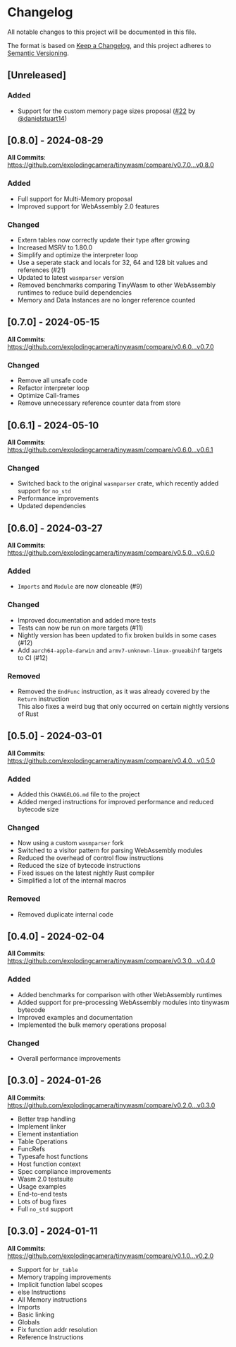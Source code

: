 # Changelog

All notable changes to this project will be documented in this file.

The format is based on [Keep a Changelog](https://keepachangelog.com/en/1.1.0/),
and this project adheres to [Semantic Versioning](https://semver.org/spec/v2.0.0.html).

## [Unreleased]

### Added

- Support for the custom memory page sizes proposal ([#22](https://github.com/explodingcamera/tinywasm/pull/22) by [@danielstuart14](https://github.com/danielstuart14))

## [0.8.0] - 2024-08-29

**All Commits**: https://github.com/explodingcamera/tinywasm/compare/v0.7.0...v0.8.0

### Added

- Full support for Multi-Memory proposal
- Improved support for WebAssembly 2.0 features

### Changed

- Extern tables now correctly update their type after growing
- Increased MSRV to 1.80.0
- Simplify and optimize the interpreter loop
- Use a seperate stack and locals for 32, 64 and 128 bit values and references (#21)
- Updated to latest `wasmparser` version
- Removed benchmarks comparing TinyWasm to other WebAssembly runtimes to reduce build dependencies
- Memory and Data Instances are no longer reference counted

## [0.7.0] - 2024-05-15

**All Commits**: https://github.com/explodingcamera/tinywasm/compare/v0.6.0...v0.7.0

### Changed

- Remove all unsafe code
- Refactor interpreter loop
- Optimize Call-frames
- Remove unnecessary reference counter data from store

## [0.6.1] - 2024-05-10

**All Commits**: https://github.com/explodingcamera/tinywasm/compare/v0.6.0...v0.6.1

### Changed

- Switched back to the original `wasmparser` crate, which recently added support for `no_std`
- Performance improvements
- Updated dependencies

## [0.6.0] - 2024-03-27

**All Commits**: https://github.com/explodingcamera/tinywasm/compare/v0.5.0...v0.6.0

### Added

- `Imports` and `Module` are now cloneable (#9)

### Changed

- Improved documentation and added more tests
- Tests can now be run on more targets (#11)
- Nightly version has been updated to fix broken builds in some cases (#12)
- Add `aarch64-apple-darwin` and `armv7-unknown-linux-gnueabihf` targets to CI (#12)

### Removed

- Removed the `EndFunc` instruction, as it was already covered by the `Return` instruction\
  This also fixes a weird bug that only occurred on certain nightly versions of Rust

## [0.5.0] - 2024-03-01

**All Commits**: https://github.com/explodingcamera/tinywasm/compare/v0.4.0...v0.5.0

### Added

- Added this `CHANGELOG.md` file to the project
- Added merged instructions for improved performance and reduced bytecode size

### Changed

- Now using a custom `wasmparser` fork
- Switched to a visitor pattern for parsing WebAssembly modules
- Reduced the overhead of control flow instructions
- Reduced the size of bytecode instructions
- Fixed issues on the latest nightly Rust compiler
- Simplified a lot of the internal macros

### Removed

- Removed duplicate internal code

## [0.4.0] - 2024-02-04

**All Commits**: https://github.com/explodingcamera/tinywasm/compare/v0.3.0...v0.4.0

### Added

- Added benchmarks for comparison with other WebAssembly runtimes
- Added support for pre-processing WebAssembly modules into tinywasm bytecode
- Improved examples and documentation
- Implemented the bulk memory operations proposal

### Changed

- Overall performance improvements

## [0.3.0] - 2024-01-26

**All Commits**: https://github.com/explodingcamera/tinywasm/compare/v0.2.0...v0.3.0

- Better trap handling
- Implement linker
- Element instantiation
- Table Operations
- FuncRefs
- Typesafe host functions
- Host function context
- Spec compliance improvements
- Wasm 2.0 testsuite
- Usage examples
- End-to-end tests
- Lots of bug fixes
- Full `no_std` support

## [0.3.0] - 2024-01-11

**All Commits**: https://github.com/explodingcamera/tinywasm/compare/v0.1.0...v0.2.0

- Support for `br_table`
- Memory trapping improvements
- Implicit function label scopes
- else Instructions
- All Memory instructions
- Imports
- Basic linking
- Globals
- Fix function addr resolution
- Reference Instructions
